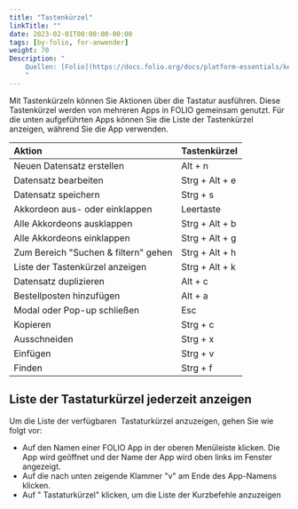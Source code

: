 ```yaml
---
title: "Tastenkürzel"
linkTitle: ""
date: 2023-02-01T00:00:00-00:00
tags: [by-folio, for-anwender]
weight: 70
Description: "
    Quellen: [Folio](https://docs.folio.org/docs/platform-essentials/keyboard-shortcuts/keyboardshortcuts/) & [GBV](https://info.gbv.de/pages/viewpage.action?pageId=839188588)
    "
---
```


Mit Tastenkürzeln können Sie Aktionen über die Tastatur ausführen. Diese Tastenkürzel werden von mehreren Apps in FOLIO gemeinsam genutzt. Für die unten aufgeführten Apps können Sie die Liste der Tastenkürzel anzeigen, während Sie die App verwenden.

|Aktion|Tastenkürzel|
|:----|:----|
|Neuen Datensatz erstellen|Alt + n|
|Datensatz bearbeiten|Strg + Alt + e|
|Datensatz speichern|Strg + s|
|Akkordeon aus- oder einklappen|Leertaste|
|Alle Akkordeons ausklappen|Strg + Alt + b|
|Alle Akkordeons einklappen|Strg + Alt + g|
|Zum Bereich "Suchen & filtern" gehen|Strg + Alt + h|
|Liste der Tastenkürzel anzeigen|Strg + Alt + k|
|Datensatz duplizieren|Alt + c|
|Bestellposten hinzufügen|Alt + a|
|Modal oder Pop-up schließen|Esc|
|Kopieren |Strg + c|
|Ausschneiden|Strg + x|
|Einfügen|Strg + v|
|Finden|Strg + f|

## Liste der Tastaturkürzel jederzeit anzeigen

Um die Liste der verfügbaren  Tastaturkürzel anzuzeigen, gehen Sie wie folgt vor:

-   Auf den Namen einer FOLIO App in der oberen Menüleiste klicken. Die App wird geöffnet und der Name der App wird oben links im Fenster angezeigt.
-   Auf die nach unten zeigende Klammer "v" am Ende des App-Namens klicken.
-   Auf " Tastaturkürzel" klicken, um die Liste der Kurzbefehle anzuzeigen
